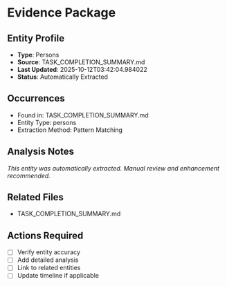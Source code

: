 # Evidence Package

## Entity Profile
- **Type**: Persons
- **Source**: TASK_COMPLETION_SUMMARY.md
- **Last Updated**: 2025-10-12T03:42:04.984022
- **Status**: Automatically Extracted

## Occurrences
- Found in: TASK_COMPLETION_SUMMARY.md
- Entity Type: persons
- Extraction Method: Pattern Matching

## Analysis Notes
*This entity was automatically extracted. Manual review and enhancement recommended.*

## Related Files
- TASK_COMPLETION_SUMMARY.md

## Actions Required
- [ ] Verify entity accuracy
- [ ] Add detailed analysis
- [ ] Link to related entities
- [ ] Update timeline if applicable
